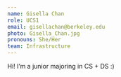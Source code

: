 ```yaml
---
name: Gisella Chan
role: UCS1
email: gisellachan@berkeley.edu
photo: Gisella_Chan.jpg
pronouns: She/Her
team: Infrastructure
---
```

Hi! I’m a junior majoring in CS + DS :)